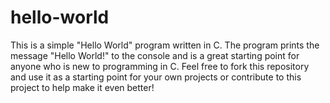 # hello-world
This is a simple "Hello World" program written in C. The program prints the message "Hello World!" to the console and is a great starting point for anyone who is new to programming in C. Feel free to fork this repository and use it as a starting point for your own projects or contribute to this project to help make it even better!

